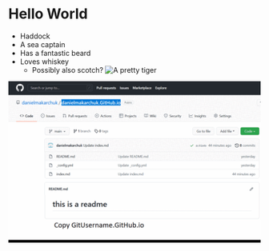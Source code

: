 # Hello World

* Haddock
 * A sea captain
 * Has a fantastic beard
 * Loves whiskey
   * Possibly also scotch?
![A pretty tiger](https://upload.wikimedia.org/wikipedia/commons/5/56/Tiger.50.jpg)

![a demo for finding your cite](https://github.com/danielmakarchuk/danielmakarchuk.GitHub.io/blob/main/SiteSearch.gif)
